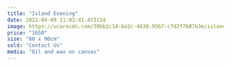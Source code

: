 ```yaml
---
title: "Island Evening"
date: 2022-04-09 11:03:41.473124
image: https://ucarecdn.com/39bb2c14-6a2c-4038-9567-c7d2f7b87b3e/island-evening.jpg
price: "1650"
size: "60 x 90cm"
sold: "Contact Us"
media: "Oil and wax on canvas"
---
```


